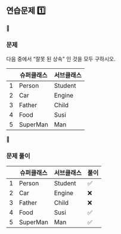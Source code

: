 ## 연습문제 1️⃣

<aside>
🔎

### 문제

다음 중에서 “잘못 된 상속" 인 것을 모두 구하시오.

|  | 슈퍼클래스 | 서브클래스 |
| --- | --- | --- |
| 1 | Person | Student |
| 2 | Car | Engine |
| 3 | Father | Child |
| 4 | Food | Susi |
| 5 | SuperMan | Man |
</aside>

<aside>
📝

### 문제 풀이
|  | 슈퍼클래스 | 서브클래스 | 풀이 |
| --- | --- | --- | --- |
| 1 | Person | Student | ✅ |
| 2 | Car | Engine | ❌ |
| 3 | Father | Child | ❌ |
| 4 | Food | Susi | ✅ |
| 5 | SuperMan | Man | ✅ |
</aside>